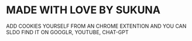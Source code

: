 # MADE WITH LOVE BY SUKUNA
ADD COOKIES YOURSELF FROM AN CHROME EXTENTION AND YOU CAN SLDO FIND IT ON GOOGLR, YOUTUBE, CHAT-GPT
